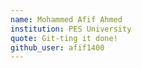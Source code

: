 ```yaml
---
name: Mohammed Afif Ahmed
institution: PES University
quote: Git-ting it done!
github_user: afif1400
---
```

